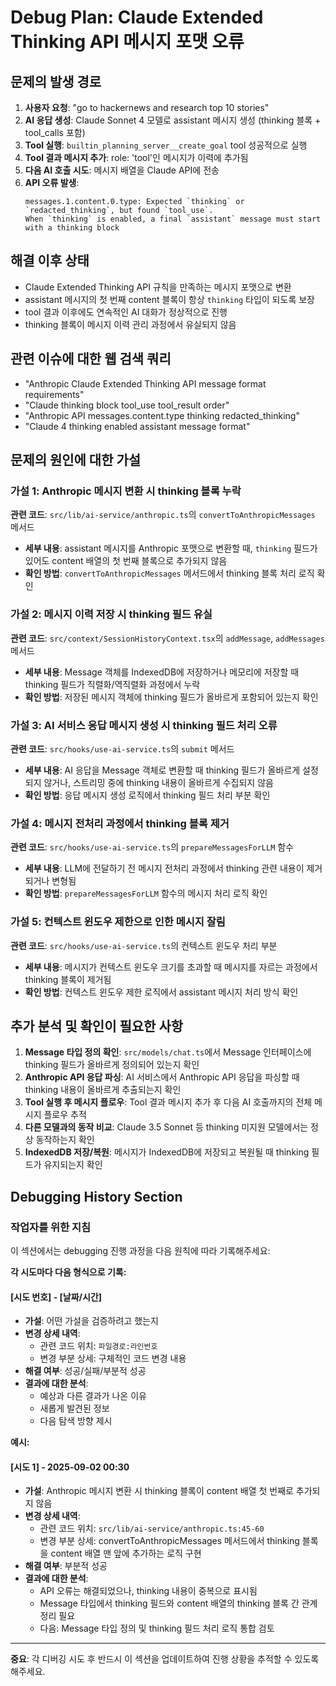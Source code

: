 # Debug Plan: Claude Extended Thinking API 메시지 포맷 오류

## 문제의 발생 경로

1. **사용자 요청**: "go to hackernews and research top 10 stories"
2. **AI 응답 생성**: Claude Sonnet 4 모델로 assistant 메시지 생성 (thinking 블록 + tool_calls 포함)
3. **Tool 실행**: `builtin_planning_server__create_goal` tool 성공적으로 실행
4. **Tool 결과 메시지 추가**: role: 'tool'인 메시지가 이력에 추가됨
5. **다음 AI 호출 시도**: 메시지 배열을 Claude API에 전송
6. **API 오류 발생**:
   ```
   messages.1.content.0.type: Expected `thinking` or `redacted_thinking`, but found `tool_use`.
   When `thinking` is enabled, a final `assistant` message must start with a thinking block
   ```

## 해결 이후 상태

- Claude Extended Thinking API 규칙을 만족하는 메시지 포맷으로 변환
- assistant 메시지의 첫 번째 content 블록이 항상 `thinking` 타입이 되도록 보장
- tool 결과 이후에도 연속적인 AI 대화가 정상적으로 진행
- thinking 블록이 메시지 이력 관리 과정에서 유실되지 않음

## 관련 이슈에 대한 웹 검색 쿼리

- "Anthropic Claude Extended Thinking API message format requirements"
- "Claude thinking block tool_use tool_result order"
- "Anthropic API messages.content.type thinking redacted_thinking"
- "Claude 4 thinking enabled assistant message format"

## 문제의 원인에 대한 가설

### 가설 1: Anthropic 메시지 변환 시 thinking 블록 누락

**관련 코드**: `src/lib/ai-service/anthropic.ts`의 `convertToAnthropicMessages` 메서드

- **세부 내용**: assistant 메시지를 Anthropic 포맷으로 변환할 때, `thinking` 필드가 있어도 content 배열의 첫 번째 블록으로 추가되지 않음
- **확인 방법**: `convertToAnthropicMessages` 메서드에서 thinking 블록 처리 로직 확인

### 가설 2: 메시지 이력 저장 시 thinking 필드 유실

**관련 코드**: `src/context/SessionHistoryContext.tsx`의 `addMessage`, `addMessages` 메서드

- **세부 내용**: Message 객체를 IndexedDB에 저장하거나 메모리에 저장할 때 thinking 필드가 직렬화/역직렬화 과정에서 누락
- **확인 방법**: 저장된 메시지 객체에 thinking 필드가 올바르게 포함되어 있는지 확인

### 가설 3: AI 서비스 응답 메시지 생성 시 thinking 필드 처리 오류

**관련 코드**: `src/hooks/use-ai-service.ts`의 `submit` 메서드

- **세부 내용**: AI 응답을 Message 객체로 변환할 때 thinking 필드가 올바르게 설정되지 않거나, 스트리밍 중에 thinking 내용이 올바르게 수집되지 않음
- **확인 방법**: 응답 메시지 생성 로직에서 thinking 필드 처리 부분 확인

### 가설 4: 메시지 전처리 과정에서 thinking 블록 제거

**관련 코드**: `src/hooks/use-ai-service.ts`의 `prepareMessagesForLLM` 함수

- **세부 내용**: LLM에 전달하기 전 메시지 전처리 과정에서 thinking 관련 내용이 제거되거나 변형됨
- **확인 방법**: `prepareMessagesForLLM` 함수의 메시지 처리 로직 확인

### 가설 5: 컨텍스트 윈도우 제한으로 인한 메시지 잘림

**관련 코드**: `src/hooks/use-ai-service.ts`의 컨텍스트 윈도우 처리 부분

- **세부 내용**: 메시지가 컨텍스트 윈도우 크기를 초과할 때 메시지를 자르는 과정에서 thinking 블록이 제거됨
- **확인 방법**: 컨텍스트 윈도우 제한 로직에서 assistant 메시지 처리 방식 확인

## 추가 분석 및 확인이 필요한 사항

1. **Message 타입 정의 확인**: `src/models/chat.ts`에서 Message 인터페이스에 thinking 필드가 올바르게 정의되어 있는지 확인
2. **Anthropic API 응답 파싱**: AI 서비스에서 Anthropic API 응답을 파싱할 때 thinking 내용이 올바르게 추출되는지 확인
3. **Tool 실행 후 메시지 플로우**: Tool 결과 메시지 추가 후 다음 AI 호출까지의 전체 메시지 플로우 추적
4. **다른 모델과의 동작 비교**: Claude 3.5 Sonnet 등 thinking 미지원 모델에서는 정상 동작하는지 확인
5. **IndexedDB 저장/복원**: 메시지가 IndexedDB에 저장되고 복원될 때 thinking 필드가 유지되는지 확인

## Debugging History Section

### 작업자를 위한 지침

이 섹션에서는 debugging 진행 과정을 다음 원칙에 따라 기록해주세요:

**각 시도마다 다음 형식으로 기록:**

#### [시도 번호] - [날짜/시간]

- **가설**: 어떤 가설을 검증하려고 했는지
- **변경 상세 내역**:
  - 관련 코드 위치: `파일경로:라인번호`
  - 변경 부분 상세: 구체적인 코드 변경 내용
- **해결 여부**: 성공/실패/부분적 성공
- **결과에 대한 분석**:
  - 예상과 다른 결과가 나온 이유
  - 새롭게 발견된 정보
  - 다음 탐색 방향 제시

**예시:**

#### [시도 1] - 2025-09-02 00:30

- **가설**: Anthropic 메시지 변환 시 thinking 블록이 content 배열 첫 번째로 추가되지 않음
- **변경 상세 내역**:
  - 관련 코드 위치: `src/lib/ai-service/anthropic.ts:45-60`
  - 변경 부분 상세: convertToAnthropicMessages 메서드에서 thinking 블록을 content 배열 맨 앞에 추가하는 로직 구현
- **해결 여부**: 부분적 성공
- **결과에 대한 분석**:
  - API 오류는 해결되었으나, thinking 내용이 중복으로 표시됨
  - Message 타입에서 thinking 필드와 content 배열의 thinking 블록 간 관계 정리 필요
  - 다음: Message 타입 정의 및 thinking 필드 처리 로직 통합 검토

---

**중요**: 각 디버깅 시도 후 반드시 이 섹션을 업데이트하여 진행 상황을 추적할 수 있도록 해주세요.
